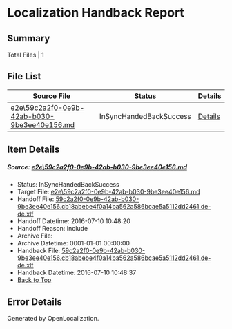 # <a name='report-top'></a> Localization Handback Report

## Summary
 Total Files | 1

## File List
 Source File | Status | Details 
 ----------- | ------ | ------- 
 [e2e\59c2a2f0-0e9b-42ab-b030-9be3ee40e156.md](https://github.com/OpenLocalizationTestOrg/oltest/blob/de077b8e439baf0e6169c6bcc124e6b3821262ba/e2e/59c2a2f0-0e9b-42ab-b030-9be3ee40e156.md) | InSyncHandedBackSuccess | [Details](#70e4ae601d37566cdf1934ff00a82eeeaab25f631)

## Item Details
##### <a name='70e4ae601d37566cdf1934ff00a82eeeaab25f631'></a> Source: [e2e\59c2a2f0-0e9b-42ab-b030-9be3ee40e156.md](https://github.com/OpenLocalizationTestOrg/oltest/blob/de077b8e439baf0e6169c6bcc124e6b3821262ba/e2e/59c2a2f0-0e9b-42ab-b030-9be3ee40e156.md)
* Status: InSyncHandedBackSuccess
* Target File: [e2e\59c2a2f0-0e9b-42ab-b030-9be3ee40e156.md](https://github.com/OpenLocalizationTestOrg/oltest-dede-fly/blob/061601997bc9f94eae99bf44513b6c0053dd7a94/e2e/59c2a2f0-0e9b-42ab-b030-9be3ee40e156.md)
* Handoff File: [59c2a2f0-0e9b-42ab-b030-9be3ee40e156.cb18abebe4f0a14ba562a586bcae5a5112dd2461.de-de.xlf](https://github.com/OpenLocalizationTestOrg/olhandoff-e2e/blob/7558e201976994006460033ae0c7dfacdcba1505/ol-handoff/OpenLocalizationTestOrg/oltest-dede-fly/ci/ht/59c2a2f0-0e9b-42ab-b030-9be3ee40e156.cb18abebe4f0a14ba562a586bcae5a5112dd2461.de-de.xlf)
* Handoff Datetime: 2016-07-10 10:48:20
* Handoff Reason: Include
* Archive File: 
* Archive Datetime: 0001-01-01 00:00:00
* Handback File: [59c2a2f0-0e9b-42ab-b030-9be3ee40e156.cb18abebe4f0a14ba562a586bcae5a5112dd2461.de-de.xlf](https://github.com/OpenLocalizationTestOrg/olhandback-e2e/blob/965154c590d35d919ed833780a07d52b68cd4a80/ol-handback/OpenLocalizationTestOrg/oltest-dede-fly/ci/ht/59c2a2f0-0e9b-42ab-b030-9be3ee40e156.cb18abebe4f0a14ba562a586bcae5a5112dd2461.de-de.xlf)
* Handback Datetime: 2016-07-10 10:48:37
* [Back to Top](#report-top)


## Error Details

Generated by OpenLocalization.
